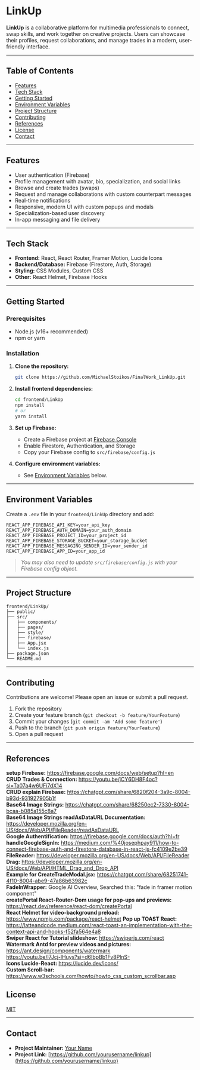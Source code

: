 # LinkUp

**LinkUp** is a collaborative platform for multimedia professionals to connect, swap skills, and work together on creative projects. Users can showcase their profiles, request collaborations, and manage trades in a modern, user-friendly interface.

---

## Table of Contents

- [Features](#features)
- [Tech Stack](#tech-stack)
- [Getting Started](#getting-started)
- [Environment Variables](#environment-variables)
- [Project Structure](#project-structure)
- [Contributing](#contributing)
- [References](#References)
- [License](#license)
- [Contact](#contact)

---

## Features

- User authentication (Firebase)
- Profile management with avatar, bio, specialization, and social links
- Browse and create trades (swaps)
- Request and manage collaborations with custom counterpart messages
- Real-time notifications
- Responsive, modern UI with custom popups and modals
- Specialization-based user discovery
- In-app messaging and file delivery

---

## Tech Stack

- **Frontend:** React, React Router, Framer Motion, Lucide Icons
- **Backend/Database:** Firebase (Firestore, Auth, Storage)
- **Styling:** CSS Modules, Custom CSS
- **Other:** React Helmet, Firebase Hooks

---

## Getting Started

### Prerequisites

- Node.js (v16+ recommended)
- npm or yarn

### Installation

1. **Clone the repository:**
   ```bash
   git clone https://github.com/MichaelStoikos/FinalWork_LinkUp.git
   ```

2. **Install frontend dependencies:**
   ```bash
   cd frontend/LinkUp
   npm install
   # or
   yarn install
   ```

3. **Set up Firebase:**
   - Create a Firebase project at [Firebase Console](https://console.firebase.google.com/)
   - Enable Firestore, Authentication, and Storage
   - Copy your Firebase config to `src/firebase/config.js`

4. **Configure environment variables:**
   - See [Environment Variables](#environment-variables) below.

---

## Environment Variables

Create a `.env` file in your `frontend/LinkUp` directory and add:

```
REACT_APP_FIREBASE_API_KEY=your_api_key
REACT_APP_FIREBASE_AUTH_DOMAIN=your_auth_domain
REACT_APP_FIREBASE_PROJECT_ID=your_project_id
REACT_APP_FIREBASE_STORAGE_BUCKET=your_storage_bucket
REACT_APP_FIREBASE_MESSAGING_SENDER_ID=your_sender_id
REACT_APP_FIREBASE_APP_ID=your_app_id
```

> _You may also need to update `src/firebase/config.js` with your Firebase config object._

---

## Project Structure

```
frontend/LinkUp/
├── public/
├── src/
│   ├── components/
│   ├── pages/
│   ├── style/
│   ├── firebase/
│   ├── App.jsx
│   └── index.js
├── package.json
└── README.md
```

---

## Contributing

Contributions are welcome! Please open an issue or submit a pull request.

1. Fork the repository
2. Create your feature branch (`git checkout -b feature/YourFeature`)
3. Commit your changes (`git commit -am 'Add some feature'`)
4. Push to the branch (`git push origin feature/YourFeature`)
5. Open a pull request

---

## References
**setup Firebase:** https://firebase.google.com/docs/web/setup?hl=en <br/>
**CRUD Trades & Connection:** https://youtu.be/jCY6DH8F4oc?si=Ta07a4w6UFi7dX14 <br/>
**CRUD explain Firebase:** https://chatgpt.com/share/6820f204-3a9c-8004-b93d-931927905b1f<br/>
**Base64 Image Strings:** https://chatgpt.com/share/68250ec2-7330-8004-bcaa-b085a155c8a7<br/>
**Base64 Image Strings readAsDataURL Documentation:** https://developer.mozilla.org/en-US/docs/Web/API/FileReader/readAsDataURL<br/>
**Google Authentification:** https://firebase.google.com/docs/auth?hl=fr <br/>
**handleGoogleSignIn:** https://medium.com/%40josephpay911/how-to-connect-firebase-auth-and-firestore-database-in-react-js-fc4109e2be39<br/>
**FileReader:** https://developer.mozilla.org/en-US/docs/Web/API/FileReader<br/>
**Drag:** https://developer.mozilla.org/en-US/docs/Web/API/HTML_Drag_and_Drop_API<br/>
**Example for CreateTradeModal.jsx:** https://chatgpt.com/share/68251741-4f10-8004-abe9-47a86b63982c<br/>
**FadeInWrapper:** Google AI Overview, Searched this: "fade in framer motion component" <br/>
**createPortal React-Router-Dom usage for pop-ups and previews:** https://react.dev/reference/react-dom/createPortal <br/>
**React Helmet for video-background preload:** https://www.npmjs.com/package/react-helmet
**Pop up TOAST React:** https://latteandcode.medium.com/react-toast-an-implementation-with-the-context-api-and-hooks-f52fa564e4a8<br/>
**Swiper React for Tutorial slideshow:** https://swiperjs.com/react<br/>
**Watermark Antd for preview videos and pictures:** https://ant.design/components/watermark <br/>
https://youtu.be/i7Jcj-lHuys?si=d6IbpBb1Fv8PlnS- <br/>
**Icons Lucide-React:** https://lucide.dev/icons/<br/>
**Custom Scroll-bar:** https://www.w3schools.com/howto/howto_css_custom_scrollbar.asp<br/>






## License

[MIT](LICENSE)

---

## Contact

- **Project Maintainer:** [Your Name](mailto:your.email@example.com)
- **Project Link:** [https://github.com/yourusername/linkup](https://github.com/yourusername/linkup)
